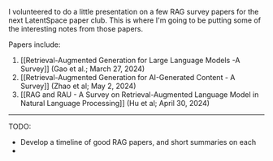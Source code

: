 I volunteered to do a little presentation on a few RAG survey papers for the next LatentSpace paper club. This is where I'm going to be putting some of the interesting notes from those papers.

Papers include:
1. [[Retrieval-Augmented Generation for Large Language Models -A Survey]] (Gao et al.; March 27, 2024)
2. [[Retrieval-Augmented Generation for AI-Generated Content - A Survey]] (Zhao et al; May 2, 2024)
3. [[RAG and RAU - A Survey on Retrieval-Augmented Language Model in Natural Language Processing]] (Hu et al; April 30, 2024)

----

TODO:
- Develop a timeline of good RAG papers, and short summaries on each
- 


